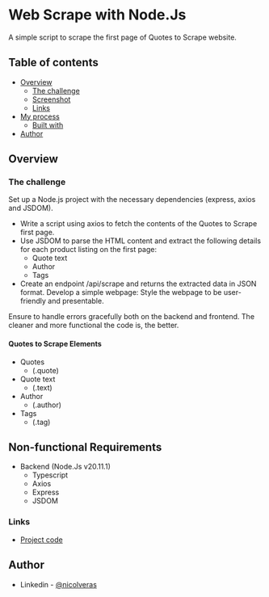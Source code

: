 # Web Scrape with Node.Js
A simple script to scrape the first page of Quotes to Scrape website.

## Table of contents

- [Overview](#overview)
  - [The challenge](#the-challenge)
  - [Screenshot](#screenshot)
  - [Links](#links)
- [My process](#my-process)
  - [Built with](#built-with)
- [Author](#author)

## Overview

### The challenge 

Set up a Node.js project with the necessary dependencies (express, axios and JSDOM).
- Write a script using axios to fetch the contents of the Quotes to Scrape first page.
- Use JSDOM to parse the HTML content and extract the following details for each product listing on the first page:
    - Quote text
    - Author
    - Tags
- Create an endpoint /api/scrape and returns the extracted data in JSON format.
Develop a simple webpage:
    Style the webpage to be user-friendly and presentable.

Ensure to handle errors gracefully both on the backend and frontend.
The cleaner and more functional the code is, the better.

#### Quotes to Scrape Elements

- Quotes
    - (.quote)
- Quote text
    - (.text)
- Author
    - (.author)
- Tags
    - (.tag)

## Non-functional Requirements

- Backend (Node.Js v20.11.1)
    - Typescript
    - Axios
    - Express
    - JSDOM

### Links
- [Project code](https://github.com/nicolsam/web-scrape-node)

## Author

- Linkedin - [@nicolveras](https://www.linkedin.com/in/nicolas-samuel-veras/)
